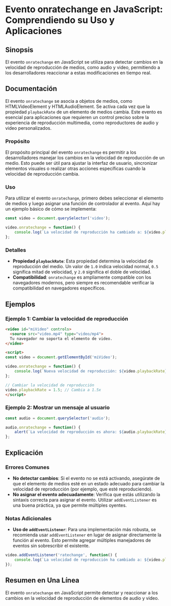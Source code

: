 <!--
Meta Description: # Evento onratechange en JavaScript: Comprendiendo su Uso y Aplicaciones ## Sinopsis El evento `onratechange` en JavaScript se utiliza para detectar c...
Meta Keywords: video, velocidad, reproducción, evento, onratechange
-->

# Evento onratechange en JavaScript: Comprendiendo su Uso y Aplicaciones

## Sinopsis
El evento `onratechange` en JavaScript se utiliza para detectar cambios en la velocidad de reproducción de medios, como audio y video, permitiendo a los desarrolladores reaccionar a estas modificaciones en tiempo real.

## Documentación
El evento `onratechange` se asocia a objetos de medios, como HTMLVideoElement y HTMLAudioElement. Se activa cada vez que la propiedad `playbackRate` de un elemento de medios cambia. Este evento es esencial para aplicaciones que requieren un control preciso sobre la experiencia de reproducción multimedia, como reproductores de audio y video personalizados.

### Propósito
El propósito principal del evento `onratechange` es permitir a los desarrolladores manejar los cambios en la velocidad de reproducción de un medio. Esto puede ser útil para ajustar la interfaz de usuario, sincronizar elementos visuales o realizar otras acciones específicas cuando la velocidad de reproducción cambia.

### Uso
Para utilizar el evento `onratechange`, primero debes seleccionar el elemento de medios y luego asignar una función de controlador al evento. Aquí hay un ejemplo básico de cómo se implementa:

```javascript
const video = document.querySelector('video');

video.onratechange = function() {
    console.log(`La velocidad de reproducción ha cambiado a: ${video.playbackRate}`);
};
```

### Detalles
- **Propiedad `playbackRate`**: Esta propiedad determina la velocidad de reproducción del medio. Un valor de `1.0` indica velocidad normal, `0.5` significa mitad de velocidad, y `2.0` significa el doble de velocidad.
- **Compatibilidad**: `onratechange` es ampliamente compatible con los navegadores modernos, pero siempre es recomendable verificar la compatibilidad en navegadores específicos.

## Ejemplos
### Ejemplo 1: Cambiar la velocidad de reproducción
```html
<video id="miVideo" controls>
  <source src="video.mp4" type="video/mp4">
  Tu navegador no soporta el elemento de video.
</video>

<script>
const video = document.getElementById('miVideo');

video.onratechange = function() {
    console.log(`Nueva velocidad de reproducción: ${video.playbackRate}`);
};

// Cambiar la velocidad de reproducción
video.playbackRate = 1.5; // Cambia a 1.5x
</script>
```

### Ejemplo 2: Mostrar un mensaje al usuario
```javascript
const audio = document.querySelector('audio');

audio.onratechange = function() {
    alert(`La velocidad de reproducción es ahora: ${audio.playbackRate}`);
};
```

## Explicación
### Errores Comunes
- **No detectar cambios**: Si el evento no se está activando, asegúrate de que el elemento de medios esté en un estado adecuado para cambiar la velocidad de reproducción (por ejemplo, que esté reproduciendo).
- **No asignar el evento adecuadamente**: Verifica que estás utilizando la sintaxis correcta para asignar el evento. Utilizar `addEventListener` es una buena práctica, ya que permite múltiples oyentes.

### Notas Adicionales
- **Uso de `addEventListener`**: Para una implementación más robusta, se recomienda usar `addEventListener` en lugar de asignar directamente la función al evento. Esto permite agregar múltiples manejadores de eventos sin sobrescribir el existente.

```javascript
video.addEventListener('ratechange', function() {
    console.log(`La velocidad de reproducción ha cambiado a: ${video.playbackRate}`);
});
```

## Resumen en Una Línea
El evento `onratechange` en JavaScript permite detectar y reaccionar a los cambios en la velocidad de reproducción de elementos de audio y video.